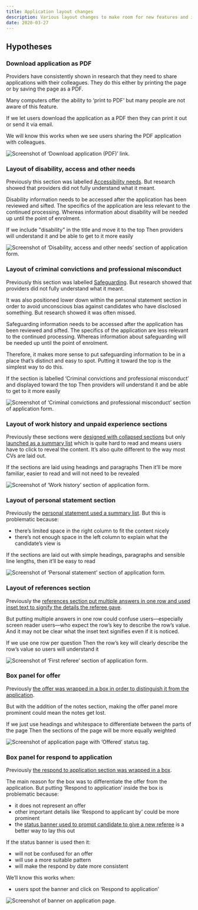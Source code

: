 ```yaml
---
title: Application layout changes
description: Various layout changes to make room for new features and improve existing ones
date: 2020-03-27
---
```


## Hypotheses

### Download application as PDF

Providers have consistently shown in research that they need to share applications with their colleagues. They do this either by printing the page or by saving the page as a PDF.

Many computers offer the ability to ‘print to PDF’ but many people are not aware of this feature.

If we let users download the application as a PDF then they can print it out or send it via email.

We will know this works when we see users sharing the PDF application with colleagues.

![Screenshot of ‘Download application (PDF)’ link.](download.png)

### Layout of disability, access and other needs

Previously this section was labelled [Accessibility needs](/manage-teacher-training-applications/offer-panel#offer-panel-new). But research showed that providers did not fully understand what it meant.

Disability information needs to be accessed after the application has been reviewed and sifted. The specifics of the application are less relevant to the continued processing. Whereas information about disability will be needed up until the point of enrolment.

If we include "disability" in the title and move it to the top
Then providers will understand it and be able to get to it more easily

![Screenshot of ‘Disability, access and other needs’ section of application form.](disability.png)

### Layout of criminal convictions and professional misconduct

Previously this section was labelled [Safeguarding](/manage-teacher-training-applications/offer-panel#offer-panel-new). But research showed that providers did not fully understand what it meant.

It was also positioned lower down within the personal statement section in order to avoid unconscious bias against candidates who have disclosed something. But research showed it was often missed.

Safeguarding information needs to be accessed after the application has been reviewed and sifted. The specifics of the application are less relevant to the continued processing. Whereas information about safeguarding will be needed up until the point of enrolment.

Therefore, it makes more sense to put safeguarding information to be in a place that’s distinct and easy to spot. Putting it toward the top is the simplest way to do this.

If the section is labelled ‘Criminal convictions and professional misconduct’ and displayed toward the top
Then providers will understand it and be able to get to it more easily

![Screenshot of ‘Criminal convictions and professional misconduct’ section of application form.](criminal-convictions.png)

### Layout of work history and unpaid experience sections

Previously these sections were [designed with collapsed sections](/manage-teacher-training-applications/offer-panel#offer-panel-new) but only [launched as a summary list](/manage-teacher-training-applications/as-launched-26-nov-2019#application-with-offer) which is quite hard to read and means users have to click to reveal the content. It’s also quite different to the way most CVs are laid out.

If the sections are laid using headings and paragraphs
Then it’ll be more familiar, easier to read and will not need to be revealed

![Screenshot of ‘Work history’ section of application form.](work-history.png)

### Layout of personal statement section

Previously the [personal statement used a summary list](/manage-teacher-training-applications/offer-panel#offer-panel-new). But this is problematic because:

- there’s limited space in the right column to fit the content nicely
- there’s not enough space in the left column to explain what the candidate’s view is

If the sections are laid out with simple headings, paragraphs and sensible line lengths, then it’ll be easy to read

![Screenshot of ‘Personal statement’ section of application form.](personal-statement.png)

### Layout of references section

Previously the [references section put multiple answers in one row and used inset text to signify the details the referee gave](/apply-for-teacher-training/give-a-reference-second-iteration#provider-view-with-amended-relationshipw).

But putting multiple answers in one row could confuse users—especially screen reader users—who expect the row’s key to describe the row’s value. And it may not be clear what the inset text signifies even if it is noticed.

If we use one row per question
Then the row’s key will clearly describe the row’s value so users will understand it

![Screenshot of ‘First referee’ section of application form.](references.png)

### Box panel for offer

Previously [the offer was wrapped in a box in order to distinguish it from the application](/manage-teacher-training-applications/offer-panel#offer-panel-offered).

But with the addition of the notes section, making the offer panel more prominent could mean the notes get lost.

If we just use headings and whitespace to differentiate between the parts of the page
Then the sections of the page will be more equally weighted

![Screenshot of application page with ‘Offered’ status tag.](offer.png)

### Box panel for respond to application

Previously [the respond to application section was wrapped in a box](/manage-teacher-training-applications/offer-panel#offer-panel-new).

The main reason for the box was to differentiate the offer from the application. But putting ‘Respond to application’ inside the box is problematic because:

- it does not represent an offer
- other important details like ‘Respond to applicant by’ could be more prominent
- the [status banner used to prompt candidate to give a new referee](/apply-for-teacher-training/add-a-new-referee#application-dashboard-with-warning) is a better way to lay this out

If the status banner is used then it:

- will not be confused for an offer
- will use a more suitable pattern
- will make the respond by date more consistent

We’ll know this works when:

- users spot the banner and click on ‘Respond to application’

![Screenshot of banner on application page.](banner.png)
